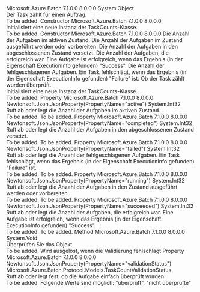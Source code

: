 <Type Name="TaskCounts" FullName="Microsoft.Azure.Batch.Protocol.Models.TaskCounts">
  <TypeSignature Language="C#" Value="public class TaskCounts" />
  <TypeSignature Language="ILAsm" Value=".class public auto ansi beforefieldinit TaskCounts extends System.Object" />
  <TypeSignature Language="DocId" Value="T:Microsoft.Azure.Batch.Protocol.Models.TaskCounts" />
  <TypeSignature Language="VB.NET" Value="Public Class TaskCounts" />
  <TypeSignature Language="F#" Value="type TaskCounts = class" />
  <AssemblyInfo>
    <AssemblyName>Microsoft.Azure.Batch</AssemblyName>
    <AssemblyVersion>7.1.0.0</AssemblyVersion>
    <AssemblyVersion>8.0.0.0</AssemblyVersion>
  </AssemblyInfo>
  <Base>
    <BaseTypeName>System.Object</BaseTypeName>
  </Base>
  <Interfaces />
  <Docs>
    <summary>
            Der Task zählt für einen Auftrag.
            </summary>
    <remarks>To be added.</remarks>
  </Docs>
  <Members>
    <Member MemberName=".ctor">
      <MemberSignature Language="C#" Value="public TaskCounts ();" />
      <MemberSignature Language="ILAsm" Value=".method public hidebysig specialname rtspecialname instance void .ctor() cil managed" />
      <MemberSignature Language="DocId" Value="M:Microsoft.Azure.Batch.Protocol.Models.TaskCounts.#ctor" />
      <MemberSignature Language="VB.NET" Value="Public Sub New ()" />
      <MemberType>Constructor</MemberType>
      <AssemblyInfo>
        <AssemblyName>Microsoft.Azure.Batch</AssemblyName>
        <AssemblyVersion>7.1.0.0</AssemblyVersion>
        <AssemblyVersion>8.0.0.0</AssemblyVersion>
      </AssemblyInfo>
      <Parameters />
      <Docs>
        <summary>
            Initialisiert eine neue Instanz der TaskCounts-Klasse.
            </summary>
        <remarks>To be added.</remarks>
      </Docs>
    </Member>
    <Member MemberName=".ctor">
      <MemberSignature Language="C#" Value="public TaskCounts (int active, int running, int completed, int succeeded, int failed, Microsoft.Azure.Batch.Protocol.Models.TaskCountValidationStatus validationStatus);" />
      <MemberSignature Language="ILAsm" Value=".method public hidebysig specialname rtspecialname instance void .ctor(int32 active, int32 running, int32 completed, int32 succeeded, int32 failed, valuetype Microsoft.Azure.Batch.Protocol.Models.TaskCountValidationStatus validationStatus) cil managed" />
      <MemberSignature Language="DocId" Value="M:Microsoft.Azure.Batch.Protocol.Models.TaskCounts.#ctor(System.Int32,System.Int32,System.Int32,System.Int32,System.Int32,Microsoft.Azure.Batch.Protocol.Models.TaskCountValidationStatus)" />
      <MemberSignature Language="VB.NET" Value="Public Sub New (active As Integer, running As Integer, completed As Integer, succeeded As Integer, failed As Integer, validationStatus As TaskCountValidationStatus)" />
      <MemberSignature Language="F#" Value="new Microsoft.Azure.Batch.Protocol.Models.TaskCounts : int * int * int * int * int * Microsoft.Azure.Batch.Protocol.Models.TaskCountValidationStatus -&gt; Microsoft.Azure.Batch.Protocol.Models.TaskCounts" Usage="new Microsoft.Azure.Batch.Protocol.Models.TaskCounts (active, running, completed, succeeded, failed, validationStatus)" />
      <MemberType>Constructor</MemberType>
      <AssemblyInfo>
        <AssemblyName>Microsoft.Azure.Batch</AssemblyName>
        <AssemblyVersion>7.1.0.0</AssemblyVersion>
        <AssemblyVersion>8.0.0.0</AssemblyVersion>
      </AssemblyInfo>
      <Parameters>
        <Parameter Name="active" Type="System.Int32" />
        <Parameter Name="running" Type="System.Int32" />
        <Parameter Name="completed" Type="System.Int32" />
        <Parameter Name="succeeded" Type="System.Int32" />
        <Parameter Name="failed" Type="System.Int32" />
        <Parameter Name="validationStatus" Type="Microsoft.Azure.Batch.Protocol.Models.TaskCountValidationStatus" />
      </Parameters>
      <Docs>
        <param name="active">Die Anzahl der Aufgaben im aktiven Zustand.</param>
        <param name="running">Die Anzahl der Aufgaben im Zustand ausgeführt werden oder vorbereiten.</param>
        <param name="completed">Die Anzahl der Aufgaben in den abgeschlossenen Zustand versetzt.</param>
        <param name="succeeded">Die Anzahl der Aufgaben, die erfolgreich war. Eine Aufgabe ist erfolgreich, wenn das Ergebnis (in der Eigenschaft ExecutionInfo gefunden) "Success".</param>
        <param name="failed">Die Anzahl der fehlgeschlagenen Aufgaben. Ein Task fehlschlägt, wenn das Ergebnis (in der Eigenschaft ExecutionInfo gefunden) "Failure" ist.</param>
        <param name="validationStatus">Ob der Task zählt wurden überprüft.</param>
        <summary>
            Initialisiert eine neue Instanz der TaskCounts-Klasse.
            </summary>
        <remarks>To be added.</remarks>
      </Docs>
    </Member>
    <Member MemberName="Active">
      <MemberSignature Language="C#" Value="public int Active { get; set; }" />
      <MemberSignature Language="ILAsm" Value=".property instance int32 Active" />
      <MemberSignature Language="DocId" Value="P:Microsoft.Azure.Batch.Protocol.Models.TaskCounts.Active" />
      <MemberSignature Language="VB.NET" Value="Public Property Active As Integer" />
      <MemberSignature Language="F#" Value="member this.Active : int with get, set" Usage="Microsoft.Azure.Batch.Protocol.Models.TaskCounts.Active" />
      <MemberType>Property</MemberType>
      <AssemblyInfo>
        <AssemblyName>Microsoft.Azure.Batch</AssemblyName>
        <AssemblyVersion>7.1.0.0</AssemblyVersion>
        <AssemblyVersion>8.0.0.0</AssemblyVersion>
      </AssemblyInfo>
      <Attributes>
        <Attribute>
          <AttributeName>Newtonsoft.Json.JsonProperty(PropertyName="active")</AttributeName>
        </Attribute>
      </Attributes>
      <ReturnValue>
        <ReturnType>System.Int32</ReturnType>
      </ReturnValue>
      <Docs>
        <summary>
            Ruft ab oder legt die Anzahl der Aufgaben im aktiven Zustand.
            </summary>
        <value>To be added.</value>
        <remarks>To be added.</remarks>
      </Docs>
    </Member>
    <Member MemberName="Completed">
      <MemberSignature Language="C#" Value="public int Completed { get; set; }" />
      <MemberSignature Language="ILAsm" Value=".property instance int32 Completed" />
      <MemberSignature Language="DocId" Value="P:Microsoft.Azure.Batch.Protocol.Models.TaskCounts.Completed" />
      <MemberSignature Language="VB.NET" Value="Public Property Completed As Integer" />
      <MemberSignature Language="F#" Value="member this.Completed : int with get, set" Usage="Microsoft.Azure.Batch.Protocol.Models.TaskCounts.Completed" />
      <MemberType>Property</MemberType>
      <AssemblyInfo>
        <AssemblyName>Microsoft.Azure.Batch</AssemblyName>
        <AssemblyVersion>7.1.0.0</AssemblyVersion>
        <AssemblyVersion>8.0.0.0</AssemblyVersion>
      </AssemblyInfo>
      <Attributes>
        <Attribute>
          <AttributeName>Newtonsoft.Json.JsonProperty(PropertyName="completed")</AttributeName>
        </Attribute>
      </Attributes>
      <ReturnValue>
        <ReturnType>System.Int32</ReturnType>
      </ReturnValue>
      <Docs>
        <summary>
            Ruft ab oder legt die Anzahl der Aufgaben in den abgeschlossenen Zustand versetzt.
            </summary>
        <value>To be added.</value>
        <remarks>To be added.</remarks>
      </Docs>
    </Member>
    <Member MemberName="Failed">
      <MemberSignature Language="C#" Value="public int Failed { get; set; }" />
      <MemberSignature Language="ILAsm" Value=".property instance int32 Failed" />
      <MemberSignature Language="DocId" Value="P:Microsoft.Azure.Batch.Protocol.Models.TaskCounts.Failed" />
      <MemberSignature Language="VB.NET" Value="Public Property Failed As Integer" />
      <MemberSignature Language="F#" Value="member this.Failed : int with get, set" Usage="Microsoft.Azure.Batch.Protocol.Models.TaskCounts.Failed" />
      <MemberType>Property</MemberType>
      <AssemblyInfo>
        <AssemblyName>Microsoft.Azure.Batch</AssemblyName>
        <AssemblyVersion>7.1.0.0</AssemblyVersion>
        <AssemblyVersion>8.0.0.0</AssemblyVersion>
      </AssemblyInfo>
      <Attributes>
        <Attribute>
          <AttributeName>Newtonsoft.Json.JsonProperty(PropertyName="failed")</AttributeName>
        </Attribute>
      </Attributes>
      <ReturnValue>
        <ReturnType>System.Int32</ReturnType>
      </ReturnValue>
      <Docs>
        <summary>
            Ruft ab oder legt die Anzahl der fehlgeschlagenen Aufgaben. Ein Task fehlschlägt, wenn das Ergebnis (in der Eigenschaft ExecutionInfo gefunden) "Failure" ist.
            </summary>
        <value>To be added.</value>
        <remarks>To be added.</remarks>
      </Docs>
    </Member>
    <Member MemberName="Running">
      <MemberSignature Language="C#" Value="public int Running { get; set; }" />
      <MemberSignature Language="ILAsm" Value=".property instance int32 Running" />
      <MemberSignature Language="DocId" Value="P:Microsoft.Azure.Batch.Protocol.Models.TaskCounts.Running" />
      <MemberSignature Language="VB.NET" Value="Public Property Running As Integer" />
      <MemberSignature Language="F#" Value="member this.Running : int with get, set" Usage="Microsoft.Azure.Batch.Protocol.Models.TaskCounts.Running" />
      <MemberType>Property</MemberType>
      <AssemblyInfo>
        <AssemblyName>Microsoft.Azure.Batch</AssemblyName>
        <AssemblyVersion>7.1.0.0</AssemblyVersion>
        <AssemblyVersion>8.0.0.0</AssemblyVersion>
      </AssemblyInfo>
      <Attributes>
        <Attribute>
          <AttributeName>Newtonsoft.Json.JsonProperty(PropertyName="running")</AttributeName>
        </Attribute>
      </Attributes>
      <ReturnValue>
        <ReturnType>System.Int32</ReturnType>
      </ReturnValue>
      <Docs>
        <summary>
            Ruft ab oder legt die Anzahl der Aufgaben in den Zustand ausgeführt werden oder vorbereiten.
            </summary>
        <value>To be added.</value>
        <remarks>To be added.</remarks>
      </Docs>
    </Member>
    <Member MemberName="Succeeded">
      <MemberSignature Language="C#" Value="public int Succeeded { get; set; }" />
      <MemberSignature Language="ILAsm" Value=".property instance int32 Succeeded" />
      <MemberSignature Language="DocId" Value="P:Microsoft.Azure.Batch.Protocol.Models.TaskCounts.Succeeded" />
      <MemberSignature Language="VB.NET" Value="Public Property Succeeded As Integer" />
      <MemberSignature Language="F#" Value="member this.Succeeded : int with get, set" Usage="Microsoft.Azure.Batch.Protocol.Models.TaskCounts.Succeeded" />
      <MemberType>Property</MemberType>
      <AssemblyInfo>
        <AssemblyName>Microsoft.Azure.Batch</AssemblyName>
        <AssemblyVersion>7.1.0.0</AssemblyVersion>
        <AssemblyVersion>8.0.0.0</AssemblyVersion>
      </AssemblyInfo>
      <Attributes>
        <Attribute>
          <AttributeName>Newtonsoft.Json.JsonProperty(PropertyName="succeeded")</AttributeName>
        </Attribute>
      </Attributes>
      <ReturnValue>
        <ReturnType>System.Int32</ReturnType>
      </ReturnValue>
      <Docs>
        <summary>
            Ruft ab oder legt die Anzahl der Aufgaben, die erfolgreich war. Eine Aufgabe ist erfolgreich, wenn das Ergebnis (in der Eigenschaft ExecutionInfo gefunden) "Success".
            </summary>
        <value>To be added.</value>
        <remarks>To be added.</remarks>
      </Docs>
    </Member>
    <Member MemberName="Validate">
      <MemberSignature Language="C#" Value="public virtual void Validate ();" />
      <MemberSignature Language="ILAsm" Value=".method public hidebysig newslot virtual instance void Validate() cil managed" />
      <MemberSignature Language="DocId" Value="M:Microsoft.Azure.Batch.Protocol.Models.TaskCounts.Validate" />
      <MemberSignature Language="VB.NET" Value="Public Overridable Sub Validate ()" />
      <MemberSignature Language="F#" Value="abstract member Validate : unit -&gt; unit&#xA;override this.Validate : unit -&gt; unit" Usage="taskCounts.Validate " />
      <MemberType>Method</MemberType>
      <AssemblyInfo>
        <AssemblyName>Microsoft.Azure.Batch</AssemblyName>
        <AssemblyVersion>7.1.0.0</AssemblyVersion>
        <AssemblyVersion>8.0.0.0</AssemblyVersion>
      </AssemblyInfo>
      <ReturnValue>
        <ReturnType>System.Void</ReturnType>
      </ReturnValue>
      <Parameters />
      <Docs>
        <summary>
            Überprüfen Sie das Objekt.
            </summary>
        <remarks>To be added.</remarks>
        <exception cref="T:Microsoft.Rest.ValidationException">
            Wird ausgelöst, wenn die Validierung fehlschlägt
            </exception>
      </Docs>
    </Member>
    <Member MemberName="ValidationStatus">
      <MemberSignature Language="C#" Value="public Microsoft.Azure.Batch.Protocol.Models.TaskCountValidationStatus ValidationStatus { get; set; }" />
      <MemberSignature Language="ILAsm" Value=".property instance valuetype Microsoft.Azure.Batch.Protocol.Models.TaskCountValidationStatus ValidationStatus" />
      <MemberSignature Language="DocId" Value="P:Microsoft.Azure.Batch.Protocol.Models.TaskCounts.ValidationStatus" />
      <MemberSignature Language="VB.NET" Value="Public Property ValidationStatus As TaskCountValidationStatus" />
      <MemberSignature Language="F#" Value="member this.ValidationStatus : Microsoft.Azure.Batch.Protocol.Models.TaskCountValidationStatus with get, set" Usage="Microsoft.Azure.Batch.Protocol.Models.TaskCounts.ValidationStatus" />
      <MemberType>Property</MemberType>
      <AssemblyInfo>
        <AssemblyName>Microsoft.Azure.Batch</AssemblyName>
        <AssemblyVersion>7.1.0.0</AssemblyVersion>
        <AssemblyVersion>8.0.0.0</AssemblyVersion>
      </AssemblyInfo>
      <Attributes>
        <Attribute>
          <AttributeName>Newtonsoft.Json.JsonProperty(PropertyName="validationStatus")</AttributeName>
        </Attribute>
      </Attributes>
      <ReturnValue>
        <ReturnType>Microsoft.Azure.Batch.Protocol.Models.TaskCountValidationStatus</ReturnType>
      </ReturnValue>
      <Docs>
        <summary>
            Ruft ab oder legt fest, ob die Aufgabe einfach überprüft wurden.
            </summary>
        <value>To be added.</value>
        <remarks>
            Folgende Werte sind möglich: "überprüft", "nicht überprüfte"
            </remarks>
      </Docs>
    </Member>
  </Members>
</Type>